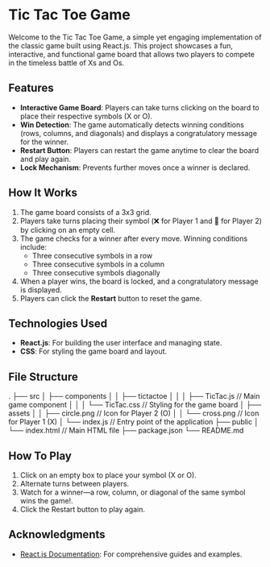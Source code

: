# Tic Tac Toe Game

Welcome to the Tic Tac Toe Game, a simple yet engaging implementation of the classic game built using React.js. This project showcases a fun, interactive, and functional game board that allows two players to compete in the timeless battle of Xs and Os.

## Features

- **Interactive Game Board**: Players can take turns clicking on the board to place their respective symbols (X or O).
- **Win Detection**: The game automatically detects winning conditions (rows, columns, and diagonals) and displays a congratulatory message for the winner.
- **Restart Button**: Players can restart the game anytime to clear the board and play again.
- **Lock Mechanism**: Prevents further moves once a winner is declared.

## How It Works

1. The game board consists of a 3x3 grid.
2. Players take turns placing their symbol (❌ for Player 1 and 🔵 for Player 2) by clicking on an empty cell.
3. The game checks for a winner after every move. Winning conditions include:
   - Three consecutive symbols in a row
   - Three consecutive symbols in a column
   - Three consecutive symbols diagonally
4. When a player wins, the board is locked, and a congratulatory message is displayed.
5. Players can click the **Restart** button to reset the game.

## Technologies Used

- **React.js**: For building the user interface and managing state.
- **CSS**: For styling the game board and layout.

## File Structure

.
├── src
│ ├── components
│ │ ├── tictactoe
│ │ │ ├── TicTac.js // Main game component
│ │ │ └── TicTac.css // Styling for the game board
│ ├── assets
│ │ ├── circle.png // Icon for Player 2 (O)
│ │ └── cross.png // Icon for Player 1 (X)
│ └── index.js // Entry point of the application
├── public
│ └── index.html // Main HTML file
├── package.json
└── README.md

## How To Play

1. Click on an empty box to place your symbol (X or O).
2. Alternate turns between players.
3. Watch for a winner—a row, column, or diagonal of the same symbol wins the game!.
4. Click the Restart button to play again.

## Acknowledgments

- [React.js Documentation]('https://react.dev/learn'): For comprehensive guides and examples.
